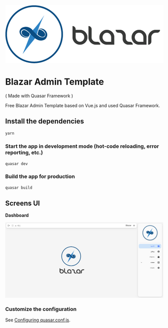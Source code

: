 ![Blazar](src/assets/Blazar-logo-git.png?raw=true "Screenshot")


# Blazar Admin Template
( Made with Quasar Framework )

Free Blazar Admin Template based on Vue.js and used Quasar Framework.

## Install the dependencies
```bash
yarn
```

### Start the app in development mode (hot-code reloading, error reporting, etc.)
```bash
quasar dev
```


### Build the app for production
```bash
quasar build
```

## Screens UI
**Dashboard**

![Alt text](src/assets/Demo/Dashboard.png?raw=true "Screenshot")

### Customize the configuration
See [Configuring quasar.conf.js](https://quasar.dev/quasar-cli/quasar-conf-js).

